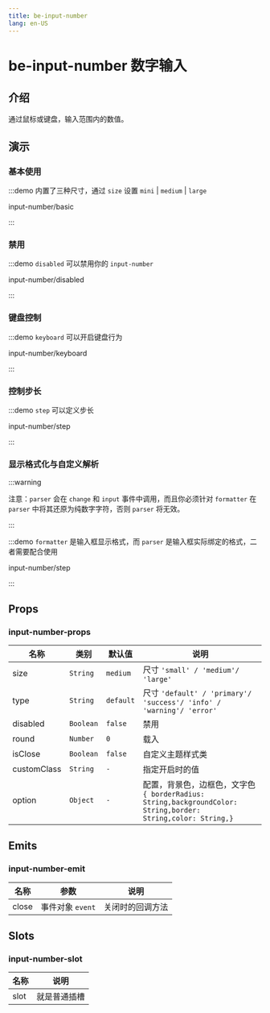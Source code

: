 ```yaml
---
title: be-input-number
lang: en-US
---
```


# be-input-number 数字输入

## 介绍

通过鼠标或键盘，输入范围内的数值。


## 演示

### 基本使用

:::demo 内置了三种尺寸，通过 `size` 设置 `mini` | `medium` | `large`

input-number/basic

:::

### 禁用

:::demo `disabled` 可以禁用你的 `input-number`

input-number/disabled

:::

### 键盘控制

:::demo `keyboard` 可以开启键盘行为

input-number/keyboard

:::

### 控制步长

:::demo `step` 可以定义步长

input-number/step

:::

### 显示格式化与自定义解析
:::warning

注意：`parser` 会在 `change` 和 `input` 事件中调用，而且你必须针对 `formatter` 在 `parser` 中将其还原为纯数字字符，否则 `parser` 将无效。

:::

:::demo `formatter` 是输入框显示格式，而 `parser` 是输入框实际绑定的格式，二者需要配合使用

input-number/step

:::


## Props

### input-number-props

| 名称          | 类别                            | 默认值       | 说明                                                                                     |
|-------------|-------------------------------|-----------|-------------------------------------------------------------------------------------------------|
| size        | `String`                      | `medium`  | 尺寸 `'small' / 'medium'/ 'large'`                                                                |
| type        | `String`                      | `default` | 尺寸 `'default' / 'primary'/ 'success'/ 'info' / 'warning'/ 'error'`                              |
| disabled    | `Boolean`                     | `false`   | 禁用                                                                                              |
| round       | `Number`                      | `0`       | 载入                                                                                              |
| isClose     | `Boolean`                     | `false`   | 自定义主题样式类                                                                                    |
| customClass | `String`                      | `-`       | 指定开启时的值                                                                                     |
| option      | `Object`                      | `-`       | 配置，背景色，边框色，文字色 `{ borderRadius: String,backgroundColor: String,border: String,color: String,}`  |


## Emits

### input-number-emit

| 名称             | 参数              | 说明               |
|----------------|-----------------|------------------|
| close          | 事件对象 `event`    | 关闭时的回调方法 |


## Slots

### input-number-slot

| 名称              | 说明        |  
|-----------------|-----------|
| slot            | 就是普通插槽    |




